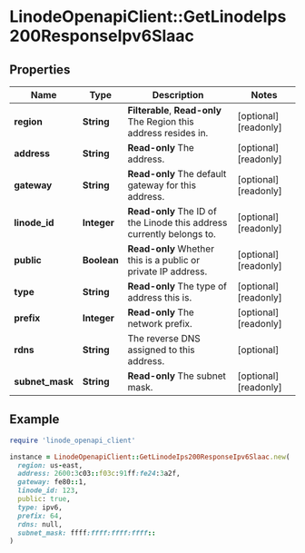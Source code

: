 # LinodeOpenapiClient::GetLinodeIps200ResponseIpv6Slaac

## Properties

| Name | Type | Description | Notes |
| ---- | ---- | ----------- | ----- |
| **region** | **String** | __Filterable__, __Read-only__ The Region this address resides in. | [optional][readonly] |
| **address** | **String** | __Read-only__ The address. | [optional][readonly] |
| **gateway** | **String** | __Read-only__ The default gateway for this address. | [optional][readonly] |
| **linode_id** | **Integer** | __Read-only__ The ID of the Linode this address currently belongs to. | [optional][readonly] |
| **public** | **Boolean** | __Read-only__ Whether this is a public or private IP address. | [optional][readonly] |
| **type** | **String** | __Read-only__ The type of address this is. | [optional][readonly] |
| **prefix** | **Integer** | __Read-only__ The network prefix. | [optional][readonly] |
| **rdns** | **String** | The reverse DNS assigned to this address. | [optional] |
| **subnet_mask** | **String** | __Read-only__ The subnet mask. | [optional][readonly] |

## Example

```ruby
require 'linode_openapi_client'

instance = LinodeOpenapiClient::GetLinodeIps200ResponseIpv6Slaac.new(
  region: us-east,
  address: 2600:3c03::f03c:91ff:fe24:3a2f,
  gateway: fe80::1,
  linode_id: 123,
  public: true,
  type: ipv6,
  prefix: 64,
  rdns: null,
  subnet_mask: ffff:ffff:ffff:ffff::
)
```

